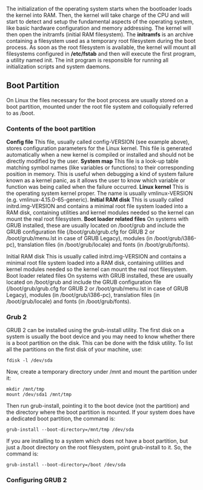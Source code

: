 The initialization of the operating system starts when the bootloader loads the kernel into RAM.
Then, the kernel will take charge of the CPU and will start to detect and setup the fundamental
aspects of the operating system, like basic hardware configuration and memory addressing.
The kernel will then open the initramfs (initial RAM filesystem). The **initramfs** is an archive
containing a filesystem used as a temporary root filesystem during the boot process.
As soon as the root filesystem is available, the kernel will mount all filesystems configured in
**/etc/fstab** and then will execute the first program, a utility named init. The init program is
responsible for running all initialization scripts and system daemons.

## Boot Partition
On Linux the files necessary for the boot process are usually stored on a boot partition, mounted
under the root file system and colloquially referred to as /boot.

### Contents of the boot partition

**Config file**
This file, usually called config-VERSION (see example above), stores configuration parameters
for the Linux kernel. This file is generated automatically when a new kernel is compiled or
installed and should not be directly modified by the user.
**System map**
This file is a look-up table matching symbol names (like variables or functions) to their
corresponding position in memory. This is useful when debugging a kind of system failure
known as a kernel panic, as it allows the user to know which variable or function was being
called when the failure occurred.
**Linux kernel**
This is the operating system kernel proper. The name is usually vmlinux-VERSION (e.g.
vmlinux-4.15.0-65-generic).
**Initial RAM disk**
This is usually called initrd.img-VERSION and contains a minimal root file system loaded
into a RAM disk, containing utilities and kernel modules needed so the kernel can mount the
real root filesystem.
**Boot loader related files**
On systems with GRUB installed, these are usually located on /boot/grub and include the
GRUB configuration file (/boot/grub/grub.cfg for GRUB 2 or /boot/grub/menu.lst in case
of GRUB Legacy), modules (in /boot/grub/i386-pc), translation files (in
/boot/grub/locale) and fonts (in /boot/grub/fonts).

Initial RAM disk
This is usually called initrd.img-VERSION and contains a minimal root file system loaded
into a RAM disk, containing utilities and kernel modules needed so the kernel can mount the
real root filesystem.
Boot loader related files
On systems with GRUB installed, these are usually located on /boot/grub and include the
GRUB configuration file (/boot/grub/grub.cfg for GRUB 2 or /boot/grub/menu.lst in case
of GRUB Legacy), modules (in /boot/grub/i386-pc), translation files (in
/boot/grub/locale) and fonts (in /boot/grub/fonts).

### Grub 2

GRUB 2 can be installed using the grub-install utility.
The first disk on a system is usually the boot device and you may need to know whether there is a
boot partition on the disk. This can be done with the fdisk utility. To list all the partitions on the
first disk of your machine, use:

```
fdisk -l /dev/sda
```

Now, create a temporary directory under /mnt and mount the partition under it:

```
mkdir /mnt/tmp
mount /dev/sda1 /mnt/tmp
```

Then run grub-install, pointing it to the boot device (not the partition) and the directory where
the boot partition is mounted. If your system does have a dedicated boot partition, the command
is:

```
grub-install --boot-directory=/mnt/tmp /dev/sda
```

If you are installing to a system which does not have a boot partition, but just a /boot directory
on the root filesystem, point grub-install to it. So, the command is:

```
grub-install --boot-directory=/boot /dev/sda
```

### Configuring GRUB 2

